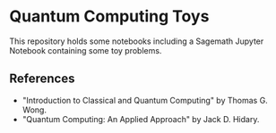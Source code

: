 # Quantum Computing Toys
This repository holds some notebooks including a Sagemath Jupyter Notebook containing some toy problems.

## References
- "Introduction to Classical and Quantum Computing" by Thomas G. Wong.
- "Quantum Computing: An Applied Approach" by Jack D. Hidary.

